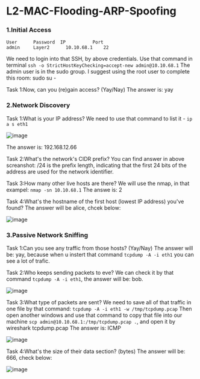 # L2-MAC-Flooding-ARP-Spoofing

<h3>1.Initial Access</h3>

```
User	  Password	IP	        Port
admin	  Layer2	  10.10.68.1	22
```

We need to login into that SSH, by above credentials.
Use that command in terminal ```ssh -o StrictHostKeyChecking=accept-new admin@10.10.68.1```
The admin user is in the sudo group. I suggest using the root user to complete this room: sudo su -

Task 1:Now, can you (re)gain access? (Yay/Nay)
The answer is: yay

<h3>2.Network Discovery</h3>

Task 1:What is your IP address?
We need to use that command to list it - ```ip a s eth1```

![image](https://github.com/user-attachments/assets/5f4e97e8-0a57-4bbb-abb5-9797033c3142)

The answer is: 192.168.12.66

Task 2:What's the network's CIDR prefix?
You can find answer in above screanshot:
/24 is the prefix length, indicating that the first 24 bits of the address are used for the network identifier.

Task 3:How many other live hosts are there?
We will use the nmap, in that exampel: ```nmap -sn 10.10.68.1```
The answe is: 2

Task 4:What's the hostname of the first host (lowest IP address) you've found?
The answer will be alice, chcek below:

![image](https://github.com/user-attachments/assets/5de8a446-48e2-43ad-bb4f-5ddf005207a2)


<h3>3.Passive Network Sniffing</h3>

Task 1:Can you see any traffic from those hosts? (Yay/Nay)
The answer will be: yay, because when u instert that command ```tcpdump -A -i eth1``` you can see a lot of trafic.

Task 2:Who keeps sending packets to eve?
We can check it by that command ```tcpdump -A -i eth1```, the answer will be: bob.

![image](https://github.com/user-attachments/assets/311ecd73-f656-42a9-b4a5-1afa97f4c5e9)

Task 3:What type of packets are sent?
We need to save all of that traffic in one file by that command: ```tcpdump -A -i eth1 -w /tmp/tcpdump.pcap```
Then open another windows and use that command to copy that file into our machine ```scp admin@10.10.68.1:/tmp/tcpdump.pcap .```, and open it by wireshark tcpdump.pcap
The answer is: ICMP

![image](https://github.com/user-attachments/assets/84c930dd-a2b4-4b9f-8141-8e2def8a73a2)

Task 4:What's the size of their data section? (bytes)
The answer will be: 666, check below:

![image](https://github.com/user-attachments/assets/1ff3784d-f07a-45fa-81dc-cea62d042d3f)





